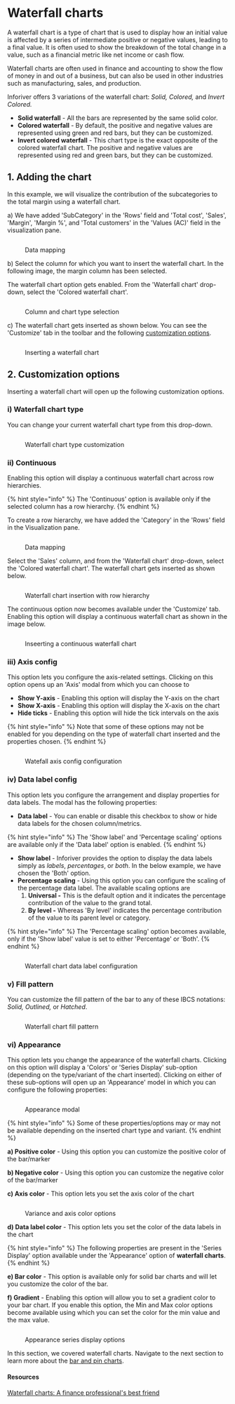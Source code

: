 # Waterfall charts

A waterfall chart is a type of chart that is used to display how an initial value is affected by a series of intermediate positive or negative values, leading to a final value. It is often used to show the breakdown of the total change in a value, such as a financial metric like net income or cash flow.&#x20;

Waterfall charts are often used in finance and accounting to show the flow of money in and out of a business, but can also be used in other industries such as manufacturing, sales, and production.

Inforiver offers 3 variations of the waterfall chart: _Solid, Colored,_ and _Invert Colored._

* **Solid waterfall** - All the bars are represented by the same solid color.&#x20;
* **Colored waterfall** - By default, the positive and negative values are represented using green and red bars, but they can be customized.
* **Invert colored waterfall** - This chart type is the exact opposite of the colored waterfall chart. The positive and negative values are represented using red and green bars, but they can be customized.

## 1. Adding the chart

In this example, we will visualize the contribution of the subcategories to the total margin using a waterfall chart.

a) We have added 'SubCategory' in the 'Rows' field and 'Total cost', 'Sales', 'Margin', 'Margin %', and 'Total customers' in the 'Values (AC)' field in the visualization pane.

<figure><img src="../../.gitbook/assets/waterfall-chart-pane.png" alt=""><figcaption><p>Data mapping</p></figcaption></figure>

b) Select the column for which you want to insert the waterfall chart. In the following image, the margin column has been selected.

The waterfall chart option gets enabled. From the 'Waterfall chart' drop-down, select the 'Colored waterfall chart'.&#x20;

<figure><img src="../../.gitbook/assets/waterfall-chart-selection (2).png" alt=""><figcaption><p>Column and chart type selection</p></figcaption></figure>

c) The waterfall chart gets inserted as shown below. You can see the 'Customize' tab in the toolbar and the following [customization options](waterfall-charts.md#2.-customization-options).

<figure><img src="../../.gitbook/assets/waterfall-chart.png" alt=""><figcaption><p>Inserting a waterfall chart</p></figcaption></figure>

## 2. Customization options

Inserting a waterfall chart will open up the following customization options.

### **i) Waterfall chart type**&#x20;

You can change your current waterfall chart type from this drop-down.

<figure><img src="../../.gitbook/assets/waterfall-chart-type.png" alt=""><figcaption><p>Waterfall chart type customization</p></figcaption></figure>

### **ii) Continuous**&#x20;

Enabling this option will display a continuous waterfall chart across row hierarchies.

{% hint style="info" %}
The 'Continuous' option is available only if the selected column has a row hierarchy.
{% endhint %}

To create a row hierarchy, we have added the 'Category' in the 'Rows' field in the Visualization pane.

<figure><img src="../../.gitbook/assets/waterfallchart-visualization-pane (1).png" alt=""><figcaption><p>Data mapping</p></figcaption></figure>

Select the 'Sales' column, and from the 'Waterfall chart' drop-down, select the 'Colored waterfall chart'.  The waterfall chart gets inserted as shown below.

<figure><img src="../../.gitbook/assets/waterfall-chart-insertion.png" alt=""><figcaption><p>Waterfall chart insertion with row hierarchy</p></figcaption></figure>

The continuous option now becomes available under the 'Customize' tab. Enabling this option will display a continuous waterfall chart as shown in the image below.

<figure><img src="../../.gitbook/assets/continuous-waterfall-insertion (2).png" alt=""><figcaption><p>Inseerting a continuous waterfall chart</p></figcaption></figure>

### **iii) Axis config**&#x20;

This option lets you configure the axis-related settings. Clicking on this option opens up an 'Axis' modal from which you can choose to&#x20;

* **Show Y-axis** - Enabling this option will display the Y-axis on the chart
* **Show X-axis** - Enabling this option will display the X-axis on the chart
* **Hide ticks** - Enabling this option will hide the tick intervals on the axis

{% hint style="info" %}
Note that some of these options may not be enabled for you depending on the type of waterfall chart inserted and the properties chosen.
{% endhint %}

<figure><img src="../../.gitbook/assets/waterfall-axis-config.png" alt=""><figcaption><p>Watefall axis config configuration</p></figcaption></figure>

### **iv) Data label config**&#x20;

This option lets you configure the arrangement and display properties for data labels. The modal has the following properties:

* **Data label** - You can enable or disable this checkbox to show or hide data labels for the chosen column/metrics.&#x20;

{% hint style="info" %}
The 'Show label' and 'Percentage scaling' options are available only if the 'Data label' option is enabled.
{% endhint %}

* **Show label** - Inforiver provides the option to display the data labels simply as _labels_, _percentages_, or _both_. In the below example, we have chosen the 'Both' option.
* **Percentage scaling** - Using this option you can configure the scaling of the percentage data label. The available scaling options are
  1. **Universal -** This is the default option and it indicates the percentage contribution of the value to the grand total.
  2. **By level -** Whereas 'By level' indicates the percentage contribution of the value to its parent level or category.

{% hint style="info" %}
The 'Percentage scaling' option becomes available, only if the 'Show label' value is set to either 'Percentage' or 'Both'.
{% endhint %}

<figure><img src="../../.gitbook/assets/waterfall-show-datalabel.png" alt=""><figcaption><p>Waterfall chart data label configuration</p></figcaption></figure>

### **v) Fill pattern**&#x20;

You can customize the fill pattern of the bar to any of these IBCS notations: _Solid, Outlined,_ or _Hatched_.

<figure><img src="../../.gitbook/assets/waterfall-fill-pattern.png" alt=""><figcaption><p>Waterfall chart fill pattern</p></figcaption></figure>

### vi) Appearance

This option lets you change the appearance of the waterfall charts. Clicking on this option will display a 'Colors' or 'Series Display' sub-option (depending on the type/variant of the chart inserted). Clicking on either of these sub-options will open up an 'Appearance' model in which you can configure the following properties:

<figure><img src="https://lh3.googleusercontent.com/IDWvOtcckB8KokeXzdnOuBJ8ZM-5h09qhiu4ka2QYYcuAH9hM9jB1PICKca4cVG-msK3HFz9xAjues-CpdxN_y-BBu-Y5FpbHzODRYdd63lAoJHNu_bcPiSIvvEsdjo1ZI3P2bIi9VocbK-5CFAEcf0JzY_jPmcfrzSIDtwSuKbPiG71hRWFFftZxeWUBw" alt=""><figcaption><p>Appearance modal</p></figcaption></figure>

{% hint style="info" %}
Some of these properties/options may or may not be available depending on the inserted chart type and variant.
{% endhint %}

**a) Positive color** - Using this option you can customize the positive color of the bar/marker

**b) Negative color** - Using this option you can customize the negative color of the bar/marker

**c) Axis color** - This option lets you set the axis color of the chart

<figure><img src="https://lh5.googleusercontent.com/h9W4sxojkezlcffIknQQOnGLv8-u6gJDjpwwrU4g809oMAy_FRrbMJkX-Gn37Ugt-q-ewrh2IdS1kbzSBT7X9ou-tqdMPmN0sZYs6lB3yGteuZ8vGwNgjYm-ltIRYfDGHdiNhCF4JmH2WTELJGE1d3L2mMGWFfj8sWCL-FDlFkfoZrqHTRXVrfnPuXxBLw" alt=""><figcaption><p>Variance and axis color options</p></figcaption></figure>

**d) Data label color** - This option lets you set the color of the data labels in the chart

{% hint style="info" %}
The following properties are present in the 'Series Display' option available under the 'Appearance' option of **waterfall charts**.
{% endhint %}

**e) Bar color** - This option is available only for solid bar charts and will let you customize the color of the bar.

**f) Gradient** - Enabling this option will allow you to set a gradient color to your bar chart. If you enable this option, the Min and Max color options become available using which you can set the color for the min value and the max value.

<figure><img src="https://lh4.googleusercontent.com/YpwW5fsQqD3hU3as9s6z_jsmv30VQC1OxrVEhYl7E9L3AZHb-2doU2pSWd3ZBOguy1RAfyv6XOwcCIjF16xUkVYhzVNiKjEeTpwuSJTK11r_EU6MeIsDnC42ZWRyUMiCs44M5SMqaGC7m2yonYeimK_9ncLeLt9CFmfC_3B2e0bTOz_rgRyV3lDw2h31AA" alt=""><figcaption><p>Appearance series display options</p></figcaption></figure>

In this section, we covered waterfall charts. Navigate to the next section to learn more about the [bar and pin charts](bar-and-pin-charts.md).

#### Resources

[Waterfall charts: A finance professional's best friend](https://inforiver.com/insights/waterfall-charts-finance-professionals-best-friend/)
